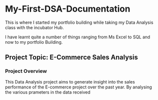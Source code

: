 # My-First-DSA-Documentation

This is where I started my portfolio building while taking my Data Analysis class with the incubator Hub.

I have learnt quite a number of things ranging from Ms Excel to SQL and now to my portfolio Building.

## Project Topic: E-Commerce Sales Analysis

### Project Overview
This Data Analysis project aims to generate insight into the sales performance of the E-commerce project over the past year. By analysing the various prameters in the data received
